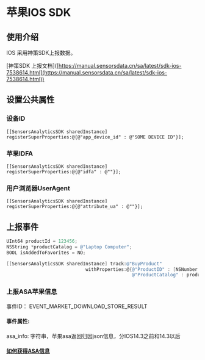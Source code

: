 # 苹果IOS SDK

## 使用介绍

IOS 采用神策SDK上报数据。

\[神策SDK 上报文档]\([https://manual.sensorsdata.cn/sa/latest/sdk-ios-7538614.html](https://manual.sensorsdata.cn/sa/latest/sdk-ios-7538614.html))



## 设置公共属性

### 设备ID

```
[[SensorsAnalyticsSDK sharedInstance] registerSuperProperties:@{@"app_device_id" : @"SOME DEVICE ID"}];
```

### 苹果IDFA

```
[[SensorsAnalyticsSDK sharedInstance] registerSuperProperties:@{@"idfa" : @""}];
```

### 用户浏览器UserAgent

```
[[SensorsAnalyticsSDK sharedInstance] registerSuperProperties:@{@"attribute_ua" : @""}];
```





## 上报事件

```objectivec
UInt64 productId = 123456;
NSString *productCatalog = @"Laptop Computer";
BOOL isAddedToFavorites = NO;

[[SensorsAnalyticsSDK sharedInstance] track:@"BuyProduct"
							 withProperties:@{@"ProductID" : [NSNumber numberWithUnsignedLong:productId],
											  @"ProductCatalog" : productCatalog,
```



### 上报ASA苹果信息

事件ID： EVENT\_MARKET\_DOWNLOAD\_STORE\_RESULT

#### 事件属性:

asa\_info: 字符串，苹果asa返回归因json信息，分IOS14.3之前和14.3以后

#### [如何获得ASA信息](https://juejin.cn/post/6978116612326948894)



